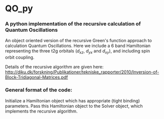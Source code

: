 # QO_py
### A python implementation of the recursive calculation of Quantum Oscillations

An object oriented version of the recursive Green's function approach to calculation Quantum Oscillations. Here we include a 6 band Hamiltonian representing the three t2g orbitals ($d_{xz}$, $d_{yx}$ and $d_{xy}$), and including spin orbit coupling.

Details of the recursive algorithm are given here:
http://diku.dk/forskning/Publikationer/tekniske_rapporter/2010/Inversion-of-Block-Tridiagonal-Matrices.pdf

### General format of the code:
Initialize a Hamiltonian object which has appropriate (tight binding) parameters.
Pass this Hamiltonian object to the Solver object, which implements the recursive algorithm.

